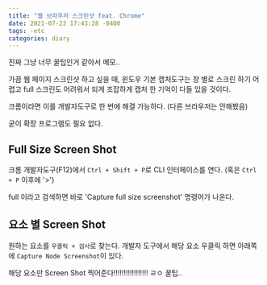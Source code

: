 ```yaml
---
title: "웹 브라우저 스크린샷 feat. Chrome"
date: 2021-07-23 17:43:28 -0400
tags: -etc
categories: diary
---
```

진짜 그냥 너무 꿀팁인거 같아서 메모..

가끔 웹 페이지 스크린샷 하고 싶을 때, 윈도우 기본 캡처도구는 창 별로 스크린 하기 어렵고 full 스크린도 어려워서 되게 조잡하게 캡처 한 기억이 다들 있을 것이다.

크롬이라면 이를 개발자도구로 한 번에 해결 가능하다. (다른 브라우저는 안해봤음)

굳이 확장 프로그램도 필요 없다.

## Full Size Screen Shot

크롬 개발자도구(F12)에서 `Ctrl + Shift + P`로 CLI 인터페이스를 연다. (혹은 `Ctrl + P` 이후에 '>')

full 이라고 검색하면 바로 'Capture full size screenshot' 명령어가 나온다.

## 요소 별 Screen Shot

원하는 요소를 `우클릭 + 검사`로 찾는다. 개발자 도구에서 해당 요소 우클릭 하면 아래쪽에 `Capture Node Screenshot`이 있다.

해당 요소만 Screen Shot 찍어준다!!!!!!!!!!!!!!!!! ㄹㅇ 꿀팁..
